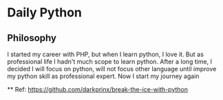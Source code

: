 # Daily Python
## Philosophy
I started my career with PHP, but when I learn python, I love it. But as professional life I hadn't much scope to learn python.
After a long time, I decided I will focus on python, will not focus other language until improve my python skill as professional expert.
Now I start my journey again

** Ref: https://github.com/darkprinx/break-the-ice-with-python